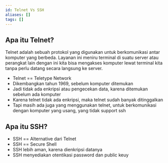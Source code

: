 ```yaml
---
id: Telnet Vs SSH
aliases: []
tags: []
---
```


## Apa itu Telnet?

Telnet adalah sebuah protokol yang digunakan untuk berkomunikasi antar komputer yang berbeda. Layanan ini meniru terminal di suatu server atau perangkat lain dengan ini kita bisa mengakses komputer lewat terminal kita tanpa perlu datang secara langsung ke server.

- Telnet == Teletype Network
- Dikembangkan tahun 1969, sebelum komputer ditemukan
- Jadi tidak ada enkripsi atau pengecekan data, karena ditemukan sebelum ada komputer
- Karena telnet tidak ada enkripsi, maka telnet sudah banyak ditinggalkan
- Tapi masih ada juga yang menggunakan telnet, untuk berkomunikasi dengan komputer yang usang, yang tidak support ssh

## Apa itu SSH?

- SSH == Alternative dari Telnet
- SSH == Secure Shell
- SSH lebih aman, karena dienkripsi datanya
- SSH menyediakan otentikasi password dan public keuy
